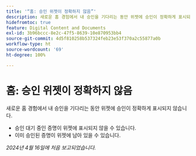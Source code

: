 ```yaml
---
title: '“홈: 승인 위젯이 정확하지 않음”'
description: 새로운 홈 경험에서 내 승인을 기다리는 동안 위젯에 승인이 정확하게 표시되지 않습니다.
hidefromtoc: true
feature: Digital Content and Documents
exl-id: 3b96bccc-8e2c-47f5-8639-10e870953bb4
source-git-commit: 4d5f810258b537324feb23e53f370a2c55877a0b
workflow-type: ht
source-wordcount: '69'
ht-degree: 100%

---
```


# 홈: 승인 위젯이 정확하지 않음

<!--Won't fix, valid issue-->

<!--
>[!NOTE]
>
>This issue was fixed on May 2, 2024.
 WF, WFP-->

새로운 홈 경험에서 내 승인을 기다리는 동안 위젯에 승인이 정확하게 표시되지 않습니다.

* 승인 대기 중인 증명이 위젯에 표시되지 않을 수 있습니다.
* 이미 승인된 증명이 위젯에 남아 있을 수 있습니다.

_2024년 4월 16일에 처음 보고되었습니다._

